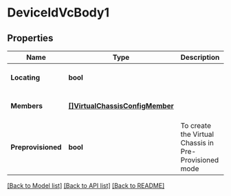 # DeviceIdVcBody1

## Properties
Name | Type | Description | Notes
------------ | ------------- | ------------- | -------------
**Locating** | **bool** |  | [optional] [default to null]
**Members** | [**[]VirtualChassisConfigMember**](virtual_chassis_config_member.md) |  | [optional] [default to null]
**Preprovisioned** | **bool** | To create the Virtual Chassis in Pre-Provisioned mode | [optional] [default to false]

[[Back to Model list]](../README.md#documentation-for-models) [[Back to API list]](../README.md#documentation-for-api-endpoints) [[Back to README]](../README.md)

